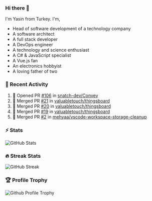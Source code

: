 ### Hi there 👋
I'm Yasin from Turkey. I'm,

* Head of software development of a technology company
* A software architect
* A full stack developer
* A DevOps engineer
* A technology and science enthusiast
* A C# & JavaScript specialist
* A Vue.js fan
* An electronics hobbyist
* A loving father of two

### 🧾 Recent Activity
<!--START_SECTION:activity-->
1. 💪 Opened PR [#106](https://github.com/snatch-dev/Convey/pull/106) in [snatch-dev/Convey](https://github.com/snatch-dev/Convey)
2. 🎉 Merged PR [#21](https://github.com/valuabletouch/thingsboard/pull/21) in [valuabletouch/thingsboard](https://github.com/valuabletouch/thingsboard)
3. 🎉 Merged PR [#20](https://github.com/valuabletouch/thingsboard/pull/20) in [valuabletouch/thingsboard](https://github.com/valuabletouch/thingsboard)
4. 🎉 Merged PR [#19](https://github.com/valuabletouch/thingsboard/pull/19) in [valuabletouch/thingsboard](https://github.com/valuabletouch/thingsboard)
5. 🎉 Merged PR [#2](https://github.com/mehyaa/vscode-workspace-storage-cleanup/pull/2) in [mehyaa/vscode-workspace-storage-cleanup](https://github.com/mehyaa/vscode-workspace-storage-cleanup)
<!--END_SECTION:activity-->

### ⚡ Stats
![GitHub Stats][stats]

### 🔥 Streak Stats
![GitHub Streak][streak]

### 🏆 Profile Trophy
![Github Profile Trophy][trophy]

[website]: https://mehyaa.github.io
[profile]: https://github.com/mehyaa
[stats]: https://github-readme-stats.vercel.app/api?username=mehyaa&show_icons=true&count_private=true&theme=vue
[streak]: https://github-readme-streak-stats.herokuapp.com?user=mehyaa&theme=vue&hide_border=true&date_format=j%20M%5B%20Y%5D&background=transparent
[trophy]: https://github-profile-trophy.vercel.app/?username=mehyaa&theme=vue&no-frame=true&column=3&margin-w=16&margin-h=16


<!--
**mehyaa/mehyaa** is a ✨ _special_ ✨ repository because its `README.md` (this file) appears on your GitHub profile.

Here are some ideas to get you started:

- 🔭 I’m currently working on ...
- 🌱 I’m currently learning ...
- 👯 I’m looking to collaborate on ...
- 🤔 I’m looking for help with ...
- 💬 Ask me about ...
- 📫 How to reach me: ...
- 😄 Pronouns: ...
- ⚡ Fun fact: ...
-->
